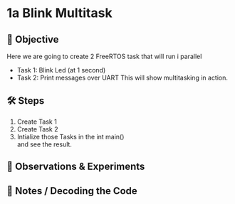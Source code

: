# 1a Blink Multitask

## 🎯 Objective
Here we are going to create 2 FreeRTOS task that will run i parallel  
- Task 1: Blink Led (at 1 second)
- Task 2: Print messages over UART
This will show multitasking in action.

## 🛠 Steps
1. Create Task 1
2. Create Task 2
3. Intialize those Tasks in the int main()  
and see the result.

## 👀 Observations & Experiments


## 📝 Notes / Decoding the Code 



